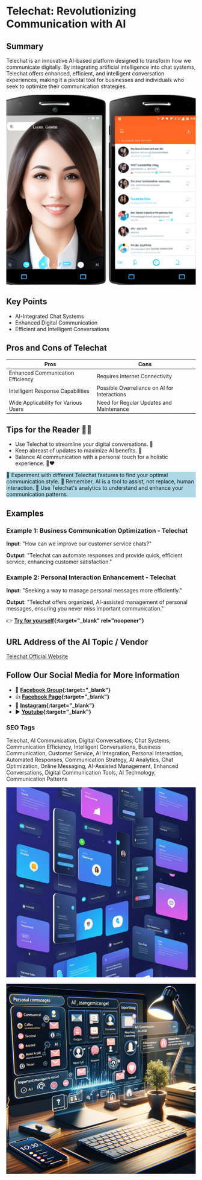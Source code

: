 
# Telechat: Revolutionizing Communication with AI

## Summary
Telechat is an innovative AI-based platform designed to transform how we communicate digitally. By integrating artificial intelligence into chat systems, Telechat offers enhanced, efficient, and intelligent conversation experiences, making it a pivotal tool for businesses and individuals who seek to optimize their communication strategies.

![Alt text](telechat2.webp)


## Key Points
- AI-Integrated Chat Systems
- Enhanced Digital Communication
- Efficient and Intelligent Conversations

## Pros and Cons of Telechat
| Pros | Cons |
|------|------|
| Enhanced Communication Efficiency | Requires Internet Connectivity |
| Intelligent Response Capabilities | Possible Overreliance on AI for Interactions |
| Wide Applicability for Various Users | Need for Regular Updates and Maintenance |

## Tips for the Reader 📱💬
- Use Telechat to streamline your digital conversations. 🌟
- Keep abreast of updates to maximize AI benefits. 🔧
- Balance AI communication with a personal touch for a holistic experience. 🤖❤️

<div style="background-color:lightblue;">
🔹 Experiment with different Telechat features to find your optimal communication style.
🔹 Remember, AI is a tool to assist, not replace, human interaction.
🔹 Use Telechat's analytics to understand and enhance your communication patterns.
</div>

## Examples
### Example 1: Business Communication Optimization - Telechat
**Input**: 
"How can we improve our customer service chats?"

**Output**: 
"Telechat can automate responses and provide quick, efficient service, enhancing customer satisfaction."

### Example 2: Personal Interaction Enhancement - Telechat
**Input**: 
"Seeking a way to manage personal messages more efficiently."

**Output**: 
"Telechat offers organized, AI-assisted management of personal messages, ensuring you never miss important communication."

👉 **[Try for yourself](https://telechat.ai/){:target="_blank" rel="noopener"}**

## URL Address of the AI Topic / Vendor
[Telechat Official Website](https://telechat.ai/)

## Follow Our Social Media for More Information
- 📘 **[Facebook Group](https://www.facebook.com/groups/trionxai){:target="_blank"}**
- 👍 **[Facebook Page](https://www.facebook.com/ai.trionxai){:target="_blank"}**
- 📸 **[Instagram](https://www.instagram.com/trionxai/){:target="_blank"}**
- ▶️ **[Youtube](https://www.youtube.com/@robotdocs/){:target="_blank"}**


### SEO Tags
Telechat, AI Communication, Digital Conversations, Chat Systems, Communication Efficiency, Intelligent Conversations, Business Communication, Customer Service, AI Integration, Personal Interaction, Automated Responses, Communication Strategy, AI Analytics, Chat Optimization, Online Messaging, AI-Assisted Management, Enhanced Conversations, Digital Communication Tools, AI Technology, Communication Patterns

![Alt text](telechat1.webp)

![Alt text](telechat.webp)